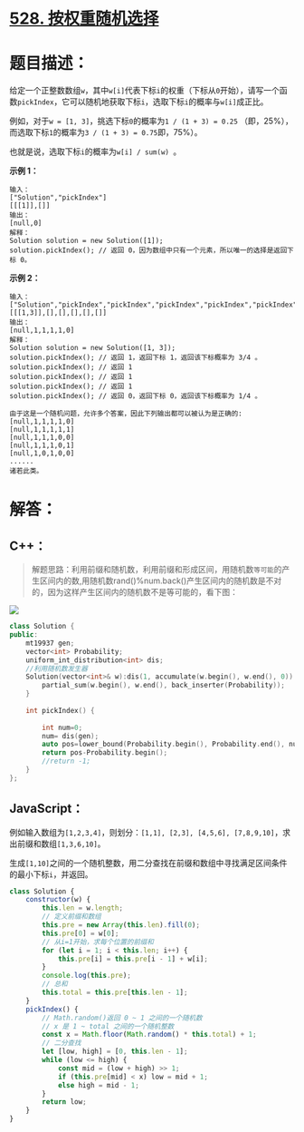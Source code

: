 # [528. 按权重随机选择](https://leetcode-cn.com/problems/random-pick-with-weight/)

# 题目描述：

给定一个正整数数组`w`，其中`w[i]`代表下标`i`的权重（下标从`0`开始），请写一个函数`pickIndex`，它可以随机地获取下标`i`，选取下标`i`的概率与`w[i]`成正比。

例如，对于`w = [1, 3]`，挑选下标`0`的概率为`1 / (1 + 3) = 0.25` （即，25%），而选取下标`1`的概率为`3 / (1 + 3) = 0.75`即，75%）。

也就是说，选取下标`i`的概率为`w[i] / sum(w) `。



**示例 1：**

```
输入：
["Solution","pickIndex"]
[[[1]],[]]
输出：
[null,0]
解释：
Solution solution = new Solution([1]);
solution.pickIndex(); // 返回 0，因为数组中只有一个元素，所以唯一的选择是返回下标 0。
```

**示例 2：**

```
输入：
["Solution","pickIndex","pickIndex","pickIndex","pickIndex","pickIndex"]
[[[1,3]],[],[],[],[],[]]
输出：
[null,1,1,1,1,0]
解释：
Solution solution = new Solution([1, 3]);
solution.pickIndex(); // 返回 1，返回下标 1，返回该下标概率为 3/4 。
solution.pickIndex(); // 返回 1
solution.pickIndex(); // 返回 1
solution.pickIndex(); // 返回 1
solution.pickIndex(); // 返回 0，返回下标 0，返回该下标概率为 1/4 。

由于这是一个随机问题，允许多个答案，因此下列输出都可以被认为是正确的:
[null,1,1,1,1,0]
[null,1,1,1,1,1]
[null,1,1,1,0,0]
[null,1,1,1,0,1]
[null,1,0,1,0,0]
......
诸若此类。
```

# 解答：

## C++：

> 解题思路：利用前缀和随机数，利用前缀和形成区间，用随机数`等可能`的产生区间内的数,用随机数rand()%num.back()产生区间内的随机数是不对的，因为这样产生区间内的随机数不是等可能的，看下图：

![](https://cdn.jsdelivr.net/gh/dwnb/Picture@master/2021830.png)

```cpp
class Solution {
public:
    mt19937 gen;
    vector<int> Probability;
    uniform_int_distribution<int> dis;
    //利用随机数发生器
    Solution(vector<int>& w):dis(1, accumulate(w.begin(), w.end(), 0)) {
        partial_sum(w.begin(), w.end(), back_inserter(Probability));
    }
    
    int pickIndex() {
       
        int num=0;
        num= dis(gen);
        auto pos=lower_bound(Probability.begin(), Probability.end(), num);
        return pos-Probability.begin();
        //return -1;
    }
};
```



## JavaScript：

例如输入数组为`[1,2,3,4]`，则划分：`[1,1], [2,3], [4,5,6], [7,8,9,10]`，求出前缀和数组`[1,3,6,10]`。

生成`[1,10]`之间的一个随机整数，用二分查找在前缀和数组中寻找满足区间条件的最小下标`i`，并返回。

```javascript
class Solution {
    constructor(w) {
        this.len = w.length;
        // 定义前缀和数组
        this.pre = new Array(this.len).fill(0);
        this.pre[0] = w[0];
        // 从i=1开始，求每个位置的前缀和
        for (let i = 1; i < this.len; i++) {
            this.pre[i] = this.pre[i - 1] + w[i];
        }
        console.log(this.pre);
        // 总和
        this.total = this.pre[this.len - 1];
    }
    pickIndex() {
        // Math.random()返回 0 ~ 1 之间的一个随机数
        // x 是 1 ~ total 之间的一个随机整数
        const x = Math.floor(Math.random() * this.total) + 1;
        // 二分查找
        let [low, high] = [0, this.len - 1];
        while (low <= high) {
            const mid = (low + high) >> 1;
            if (this.pre[mid] < x) low = mid + 1;
            else high = mid - 1;
        }
        return low;
    }
}
```
